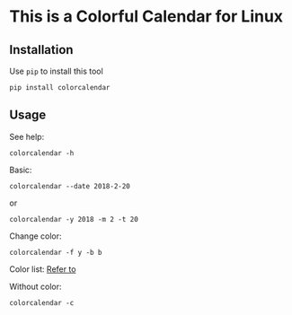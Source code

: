# This is a Colorful Calendar for Linux

## Installation
Use `pip` to install this tool

    pip install colorcalendar


## Usage

See help:

    colorcalendar -h

Basic:

    colorcalendar --date 2018-2-20

or  

    colorcalendar -y 2018 -m 2 -t 20

Change color:

    colorcalendar -f y -b b

Color list:
[Refer to](https://github.com/houluy/colorline)

Without color:  

    colorcalendar -c


